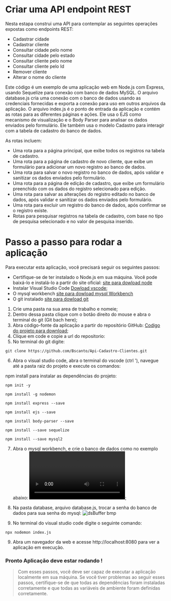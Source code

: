 # Criar uma API endpoint REST



Nesta estapa construi uma API para contemplar as seguintes operações expostas 
como endpoints REST:

* Cadastrar cidade
* Cadastrar cliente
* Consultar cidade pelo nome
* Consultar cidade pelo estado
* Consultar cliente pelo nome
* Consultar cliente pelo Id
* Remover cliente
* Alterar o nome do cliente


Este código é um exemplo de uma aplicação web em Node.js com Express, usando Sequelize para conexão com banco de dados MySQL.
O arquivo database.js cria uma conexão com o banco de dados usando as credenciais fornecidas e exporta a conexão para uso em outros arquivos da aplicação.
O arquivo index.js é o ponto de entrada da aplicação e contém as rotas para as diferentes páginas e ações. Ele usa o EJS como mecanismo de visualização e o Body Parser para analisar os dados enviados pelo formulário. Ele também usa o modelo Cadastro para interagir com a tabela de cadastro do banco de dados.

As rotas incluem:

* Uma rota para a página principal, que exibe todos os registros na tabela de cadastro.
* Uma rota para a página de cadastro de novo cliente, que exibe um formulário para adicionar um novo registro ao banco de dados.
* Uma rota para salvar o novo registro no banco de dados, após validar e sanitizar os dados enviados pelo formulário.
* Uma rota para a página de edição de cadastro, que exibe um formulário preenchido com os dados do registro selecionado para edição.
* Uma rota para salvar as alterações do registro editado no banco de dados, após validar e sanitizar os dados enviados pelo formulário.
* Uma rota para excluir um registro do banco de dados, após confirmar se o registro existe.
* Rotas para pesquisar registros na tabela de cadastro, com base no tipo de pesquisa selecionado e no valor de pesquisa inserido.

# Passo a passo para rodar a aplicação

Para executar esta aplicação, você precisará seguir os seguintes passos:


* Certifique-se de ter instalado o Node.js em sua máquina. Você pode baixá-lo e instalá-lo a partir do site oficial: [site para dowload node](https://nodejs.org/en/)
* Instalar Visual Studio Code [Dowload vscode](https://code.visualstudio.com/download);
* O mysql workbench [site para dowload mysql Workbench](https://dev.mysql.com/downloads/workbench/)
* O git instalado [site para dowload git](https://git-scm.com/download/win)



1. Crie uma pasta na sua area de trabalho e nomeie;
2. Dentro dessa pasta clique com o botão direito do mouse e abra o terminal do git  (Git bach here);
3. Abra código-fonte da aplicação a partir do repositório GitHub:
[Codigo do projeto para download](https://github.com/Bscanto/Api-Cadastro-Clientes.git);
4. Clique em code e copie a url do repositorio: ![]( )
5. No terminal do git digite:
```
git clone https://github.com/Bscanto/Api-Cadastro-Clientes.git
```

6. Abra o visual studio code, abra o terminal do vscode (ctrl '), navegue até a pasta raiz do projeto  e execute os comandos:

npm install para instalar as dependências do projeto:
```
npm init -y
```
```
npm install -g nodemon
```
```
npm install express --save
```
```
npm install ejs --save
```
```
npm install body-parser --save
```
```
npm install --save sequelize
```
```
npm install --save mysql2
```
7. Abra o mysql workbench, e crie o banco de dados  como no exemplo abaixo:
![Criar banco de dados](https://user-images.githubusercontent.com/75629284/228021101-37d3e7c4-0bcc-4872-9bd1-de4ffcfc4d08.mp4);

8. Na pasta database, arquivo database.js, trocar a senha do banco de dados para sua senha do mysql:
![dsBuffer bmp](https://user-images.githubusercontent.com/75629284/228030349-3a9cf148-3ea7-45ee-81dd-8039d574f919.png)

9. No terminal do visual studio code digite o seguinte comando:
```
npx nodemon index.js
```
9. Abra um navegador da web e acesse http://localhost:8080 para ver a aplicação em execução.
### Pronto Aplicação deve estar rodando !

>Com esses passos, você deve ser capaz de executar a aplicação localmente em sua máquina. Se você tiver problemas ao seguir esses passos, certifique-se de que todas as dependências foram instaladas corretamente e que todas as variáveis de ambiente foram definidas corretamente.

